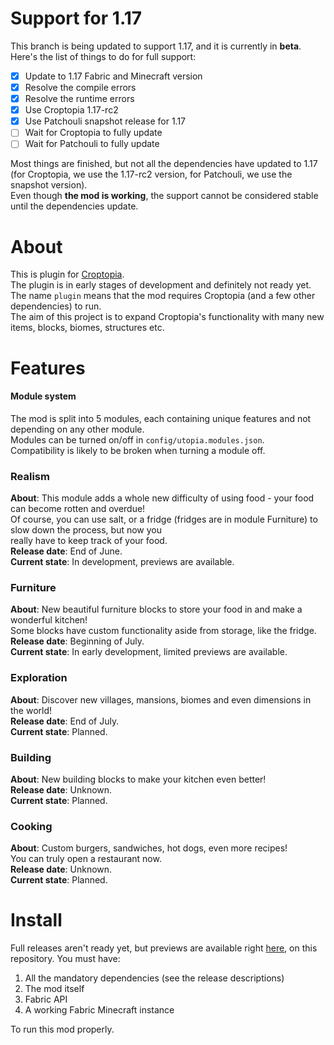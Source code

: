 # Support for 1.17

This branch is being updated to support 1.17, and it is currently in **beta**.  
Here's the list of things to do for full support:

- [x] Update to 1.17 Fabric and Minecraft version
- [x] Resolve the compile errors
- [x] Resolve the runtime errors
- [x] Use Croptopia 1.17-rc2
- [x] Use Patchouli snapshot release for 1.17
- [ ] Wait for Croptopia to fully update
- [ ] Wait for Patchouli to fully update

Most things are finished, but not all the dependencies have updated to 1.17  
(for Croptopia, we use the 1.17-rc2 version, for Patchouli, we use the snapshot version).  
Even though **the mod is working**, the support cannot be considered stable until the dependencies update.

# About
This is plugin for [Croptopia](https://github.com/ExcessiveAmountsOfZombies/Croptopia).  
The plugin is in early stages of development and definitely not ready yet.  
The name ```plugin``` means that the mod requires Croptopia (and a few other dependencies) to run.  
The aim of this project is to expand Croptopia's functionality with many new items, blocks, biomes, structures etc.

# Features

#### Module system
The mod is split into 5 modules, each containing unique features and not depending on any other module.  
Modules can be turned on/off in ```config/utopia.modules.json```.  
Compatibility is likely to be broken when turning a module off.

### Realism

**About**: This module adds a whole new difficulty of using food - your food can become rotten and overdue!  
Of course, you can use salt, or a fridge (fridges are in module Furniture) to slow down the process, but now you  
really have to keep track of your food.  
**Release date**: End of June.  
**Current state**: In development, previews are available.

### Furniture

**About**: New beautiful furniture blocks to store your food in and make a wonderful kitchen!  
Some blocks have custom functionality aside from storage, like the fridge.  
**Release date**: Beginning of July.  
**Current state**: In early development, limited previews are available.

### Exploration

**About**: Discover new villages, mansions, biomes and even dimensions in the world!  
**Release date**: End of July.  
**Current state**: Planned.

### Building

**About**: New building blocks to make your kitchen even better!  
**Release date**: Unknown.  
**Current state**: Planned.

### Cooking

**About**: Custom burgers, sandwiches, hot dogs, even more recipes!  
You can truly open a restaurant now.  
**Release date**: Unknown.  
**Current state**: Planned.

# Install

Full releases aren't ready yet, but previews are available right [here](https://github.com/RedGrapefruit09/Utopia/releases), on this repository.
You must have:

1. All the mandatory dependencies (see the release descriptions)
2. The mod itself
3. Fabric API
4. A working Fabric Minecraft instance  

To run this mod properly.  
